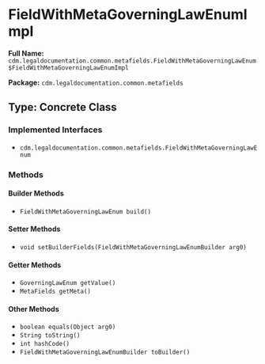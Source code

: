 # FieldWithMetaGoverningLawEnumImpl

**Full Name:** `cdm.legaldocumentation.common.metafields.FieldWithMetaGoverningLawEnum$FieldWithMetaGoverningLawEnumImpl`

**Package:** `cdm.legaldocumentation.common.metafields`

## Type: Concrete Class

### Implemented Interfaces

- `cdm.legaldocumentation.common.metafields.FieldWithMetaGoverningLawEnum`

### Methods

#### Builder Methods

- `FieldWithMetaGoverningLawEnum build()`

#### Setter Methods

- `void setBuilderFields(FieldWithMetaGoverningLawEnumBuilder arg0)`

#### Getter Methods

- `GoverningLawEnum getValue()`
- `MetaFields getMeta()`

#### Other Methods

- `boolean equals(Object arg0)`
- `String toString()`
- `int hashCode()`
- `FieldWithMetaGoverningLawEnumBuilder toBuilder()`

